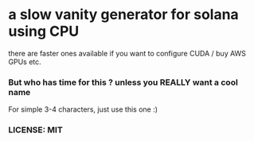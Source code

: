 # a slow vanity generator for solana using CPU

there are faster ones available if you want to configure CUDA / buy AWS GPUs etc. 

### But who has time for this ? unless you REALLY want a cool name

For simple 3-4 characters, just use this one :)

### LICENSE: MIT